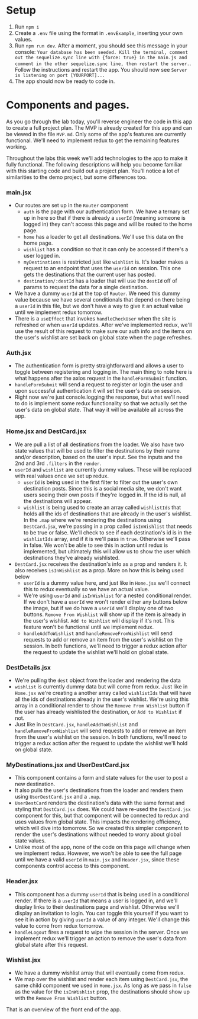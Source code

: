# Setup
1. Run `npm i`
2. Create a `.env` file using the format in `.envExample`, inserting your own values. 
3. Run `npm run dev`. After a moment, you should see this message in your console: `Your database has been seeded. Kill the terminal, comment out the sequelize.sync line with {force: true} in the main.js and comment in the other sequelize.sync line, then restart the server.`. Follow the instructions and restart the app. You should now see `Server is listening on port [YOURPORT]...`
4. The app should now be ready to code in. 

# Components and pages. 

As you go through the lab today, you'll reverse engineer the code in this app to create a full project plan. The MVP is already created for this app and can be viewed in the file `MVP.md`. Only some of the app's features are currently functional. We'll need to implement redux to get the remaining features working. 

Throughout the labs this week we'll add technologies to the app to make it fully functional. The following descriptions will help you become familiar with this starting code and build out a project plan. You'll notice a lot of similarities to the demo project, but some differences too.

### main.jsx
- Our routes are set up in the `Router` component
    - `auth` is the page with our authentication form. We have a ternary set up in here so that if there is already a `userId` (meaning someone is logged in) they can't access this page and will be routed to the home page. 
    - `home` has a loader to get all destinations. We'll use this data on the home page. 
    - `wishlist` has a condition so that it can only be accessed if there's a user logged in.  
    - `myDestinations` is restricted just like `wishlist` is. It's loader makes a request to an endpoint that uses the `userId` on session. This one gets the destinations that the current user has posted. 
    - `destination/:destId` has a loader that will use the `destId` off of params to request the data for a single destination. 
- We have a dummy `userId` at the top of `Router`. We need this dummy value because we have several conditionals that depend on there being a `userId` in this file, but we don't have a way to give it an actual value until we implement redux tomorrow. 
- There is a `useEffect` that invokes `handleCheckUser` when the site is refreshed or when `userId` updates. After we've implemented redux, we'll use the result of this request to make sure our auth info and the items on the user's wishlist are set back on global state when the page refreshes. 

### Auth.jsx 
- The authentication form is pretty straightforward and allows a user to toggle between registering and logging in. The main thing to note here is what happens after the axios request in the `handleFormSubmit` function.
- `handleFormSubmit` will send a request to register or login the user and upon successful authentication it will set the user's data on session.
- Right now we're just console.logging the response, but what we'll need to do is implement some redux functionality so that we actually set the user's data on global state. That way it will be available all across the app.

### Home.jsx and DestCard.jsx
- We are pull a list of all destinations from the loader. We also have two state values that will be used to filter the destinations by their name and/or description, based on the user's input. See the inputs and the 2nd and 3rd `.filters` in the `render`. 
- `userId` and `wishlist` are currently dummy values. These will be replaced with real values once we set up redux.
    - `userId` is being used in the first filter to filter out the user's own destination posts. Since this is a social media site, we don't want users seeing their own posts if they're logged in. If the id is null, all the destinations will appear. 
    - `wishlist` is being used to create an array called `wishlistIds` that holds all the ids of destinations that are already in the user's wishlist. In the `.map` where we're rendering the destinations using `DestCard.jsx`, we're passing in a prop called `isInWishlist` that needs to be true or false. We'll check to see if each destination's id is in the `wishlistIds` array, and if it is we'll pass in `true`. Otherwise we'll pass in false. We won't be able to see this in action until redux is implemented, but ultimately this will allow us to show the user which destinations they've already wishlisted. 
- `DestCard.jsx` receives the destination's info as a prop and renders it. It also receives `isInWishlist` as a prop. More on how this is being used below
    - `userId` is a dummy value here, and just like in `Home.jsx` we'll connect this to redux eventually so we have an actual value. 
    - We're using `userId` and `isInWishlist` for a nested conditional render. If we don't have a `userId` we won't render either any buttons below the image, but if we do have a `userId` we'll display one of two buttons. `Remove From Wishlist` will show up if the item is already in the user's wishlist. `Add to Wishlist` will display if it's not. This feature won't be functional until we implement redux. 
    - `handleAddToWishlist` and `handleRemoveFromWishlist` will send requests to add or remove an item from the user's wishlist on the session. In both functions, we'll need to trigger a redux action after the request to update the wishlist we'll hold on global state. 

### DestDetails.jsx
- We're pulling the `dest` object from the loader and rendering the data
- `wishlist` is currently dummy data but will come from redux. Just like in `Home.jsx` we're creating a another array called `wishlistIds` that will have all the ids of destinations already in the user's wishlist. We're using this array in a conditional render to show the `Remove From Wishlist` button if the user has already wishlisted the destination, or `Add to Wishlist` if not. 
- Just like in `DestCard.jsx`, `handleAddToWishlist` and `handleRemoveFromWishlist` will send requests to add or remove an item from the user's wishlist on the session. In both functions, we'll need to trigger a redux action after the request to update the wishlist we'll hold on global state. 

### MyDestinations.jsx and UserDestCard.jsx
- This component contains a form and state values for the user to post a new destination. 
- It also pulls the user's destinations from the loader and renders them using `UserDestCard.jsx` and a `.map`. 
- `UserDestCard` renders the destination's data with the same format and styling that `DestCard.jsx` does. We could have re-used the `DestCard.jsx` component for this, but that component will be connected to redux and uses values from global state. This impacts the rendering efficiency, which will dive into tomorrow. So we created this simpler component to render the user's destinations without needed to worry about global state values. 
- Unlike most of the app, none of the code on this page will change when we implement redux. However, we won't be able to see the full page until we have a valid `userId` in `main.jsx` and `Header.jsx`, since these components control access to this component. 

### Header.jsx
- This component has a dummy `userId` that is being used in a conditional render. If there is a `userId` that means a user is logged in, and we'll display links to their destinations page and wishlist. Otherwise we'll display an invitation to login. You can toggle this yourself if you want to see it in action by giving `userId` a value of any integer. We'll change this value to come from redux tomorrow. 
- `handleLogout` fires a request to wipe the session in the server. Once we implement redux we'll trigger an action to remove the user's data from global state after this request. 

### Wishlist.jsx 
- We have a dummy wishlist array that will eventually come from redux. 
- We map over the wishlist and render each item using `DestCard.jsx`, the same child component we used in `Home.jsx`. As long as we pass in `false` as the value for the  `isInWishlist` prop, the destinations should show up with the `Remove From Wishlist` button. 


That is an overview of the front end of the app. 